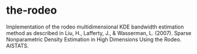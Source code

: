 # the-rodeo
Implementation of the rodeo multidimensional KDE bandwidth estimation method as described in Liu, H., Lafferty, J., & Wasserman, L. (2007). Sparse Nonparametric Density Estimation in High Dimensions Using the Rodeo. AISTATS.
